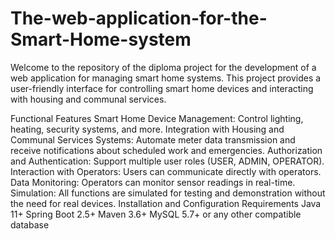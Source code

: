 # The-web-application-for-the-Smart-Home-system
Welcome to the repository of the diploma project for the development of a web application for managing smart home systems. This project provides a user-friendly interface for controlling smart home devices and interacting with housing and communal services.

Functional Features
Smart Home Device Management: Control lighting, heating, security systems, and more.
Integration with Housing and Communal Services Systems: Automate meter data transmission and receive notifications about scheduled work and emergencies.
Authorization and Authentication: Support multiple user roles (USER, ADMIN, OPERATOR).
Interaction with Operators: Users can communicate directly with operators.
Data Monitoring: Operators can monitor sensor readings in real-time.
Simulation: All functions are simulated for testing and demonstration without the need for real devices.
Installation and Configuration
Requirements
Java 11+
Spring Boot 2.5+
Maven 3.6+
MySQL 5.7+ or any other compatible database
